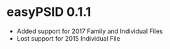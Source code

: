 ﻿# easyPSID 0.1.1
- Added support for 2017 Family and Individual Files
- Lost support for 2015 Individual File